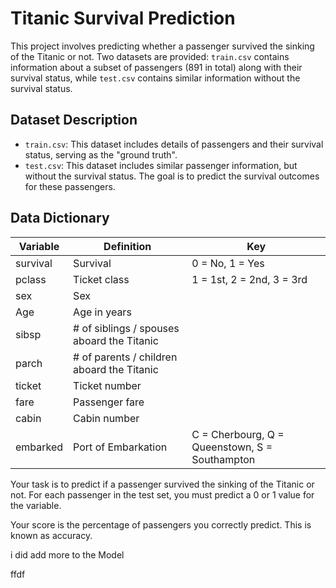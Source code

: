 # Titanic Survival Prediction

This project involves predicting whether a passenger survived the sinking of the Titanic or not. Two datasets are provided: `train.csv` contains information about a subset of passengers (891 in total) along with their survival status, while `test.csv` contains similar information without the survival status.

## Dataset Description

- `train.csv`: This dataset includes details of passengers and their survival status, serving as the "ground truth".
- `test.csv`: This dataset includes similar passenger information, but without the survival status. The goal is to predict the survival outcomes for these passengers.

## Data Dictionary

Variable | Definition | Key
--- | --- | ---
survival | Survival | 0 = No, 1 = Yes
pclass | Ticket class | 1 = 1st, 2 = 2nd, 3 = 3rd
sex | Sex | 
Age | Age in years | 
sibsp | # of siblings / spouses aboard the Titanic | 
parch | # of parents / children aboard the Titanic | 
ticket | Ticket number | 
fare | Passenger fare | 
cabin | Cabin number | 
embarked | Port of Embarkation | C = Cherbourg, Q = Queenstown, S = Southampton

Your task is to predict if a passenger survived the sinking of the Titanic or not. For each passenger in the test set, you must predict a 0 or 1 value for the variable.

Your score is the percentage of passengers you correctly predict. This is known as accuracy.


i did add more to the Model

ffdf